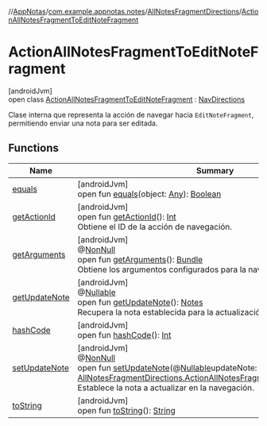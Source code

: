 //[AppNotas](../../../../index.md)/[com.example.appnotas.notes](../../index.md)/[AllNotesFragmentDirections](../index.md)/[ActionAllNotesFragmentToEditNoteFragment](index.md)

# ActionAllNotesFragmentToEditNoteFragment

[androidJvm]\
open class [ActionAllNotesFragmentToEditNoteFragment](index.md) : [NavDirections](https://developer.android.com/reference/kotlin/androidx/navigation/NavDirections.html)

Clase interna que representa la acción de navegar hacia `EditNoteFragment`, permitiendo enviar una nota para ser editada.

## Functions

| Name | Summary |
|---|---|
| [equals](equals.md) | [androidJvm]<br>open fun [equals](equals.md)(object: [Any](https://kotlinlang.org/api/latest/jvm/stdlib/kotlin-stdlib/kotlin/-any/index.html)): [Boolean](https://kotlinlang.org/api/latest/jvm/stdlib/kotlin-stdlib/kotlin/-boolean/index.html) |
| [getActionId](get-action-id.md) | [androidJvm]<br>open fun [getActionId](get-action-id.md)(): [Int](https://kotlinlang.org/api/latest/jvm/stdlib/kotlin-stdlib/kotlin/-int/index.html)<br>Obtiene el ID de la acción de navegación. |
| [getArguments](get-arguments.md) | [androidJvm]<br>@[NonNull](https://developer.android.com/reference/kotlin/androidx/annotation/NonNull.html)<br>open fun [getArguments](get-arguments.md)(): [Bundle](https://developer.android.com/reference/kotlin/android/os/Bundle.html)<br>Obtiene los argumentos configurados para la navegación. |
| [getUpdateNote](get-update-note.md) | [androidJvm]<br>@[Nullable](https://developer.android.com/reference/kotlin/androidx/annotation/Nullable.html)<br>open fun [getUpdateNote](get-update-note.md)(): [Notes](../../../com.example.appnotas.database/-notes/index.md)<br>Recupera la nota establecida para la actualización. |
| [hashCode](hash-code.md) | [androidJvm]<br>open fun [hashCode](hash-code.md)(): [Int](https://kotlinlang.org/api/latest/jvm/stdlib/kotlin-stdlib/kotlin/-int/index.html) |
| [setUpdateNote](set-update-note.md) | [androidJvm]<br>@[NonNull](https://developer.android.com/reference/kotlin/androidx/annotation/NonNull.html)<br>open fun [setUpdateNote](set-update-note.md)(@[Nullable](https://developer.android.com/reference/kotlin/androidx/annotation/Nullable.html)updateNote: [Notes](../../../com.example.appnotas.database/-notes/index.md)): [AllNotesFragmentDirections.ActionAllNotesFragmentToEditNoteFragment](index.md)<br>Establece la nota a actualizar en la navegación. |
| [toString](to-string.md) | [androidJvm]<br>open fun [toString](to-string.md)(): [String](https://developer.android.com/reference/kotlin/java/lang/String.html) |
